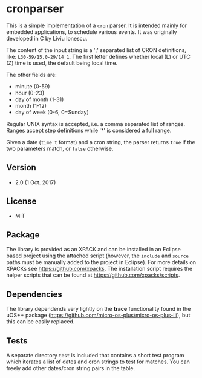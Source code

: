 # cronparser

This is a simple implementation of a `cron` parser. It is intended mainly for embedded applications, to schedule various events. It was originally developed in C by Liviu Ionescu.
 
The content of the input string is a ';' separated list of CRON definitions, like: `L30-59/15,0-29/14 1`. The first letter defines whether local (L) or UTC (Z) time is used, the default being local time.
 
The other fields are:
* minute (0-59)
* hour (0-23)
* day of month (1-31)
* month (1-12)
* day of week (0-6, 0=Sunday)
 
Regular UNIX syntax is accepted, i.e. a comma separated list of ranges. Ranges accept step definitions while '*' is considered a full range.
 
Given a date (`time_t` format) and a cron string, the parser returns `true` if the two parameters match, or `false` otherwise.
 
## Version
* 2.0 (1 Oct. 2017)

## License
* MIT

## Package
The library is provided as an XPACK and can be installed in an Eclipse based project using the attached script (however, the `include` and `source` paths must be manually added to the project in Eclipse). For more details on XPACKs see https://github.com/xpacks. The installation script requires the helper scripts that can be found at https://github.com/xpacks/scripts.

## Dependencies
The library dependends very lightly on the __trace__ functionality found in the uOS++ package (https://github.com/micro-os-plus/micro-os-plus-iii), but this can be easily replaced.

## Tests
A separate directory `test` is included that contains a short test program which iterates a list of dates and cron strings to test for matches. You can freely add other dates/cron string pairs in the table.

